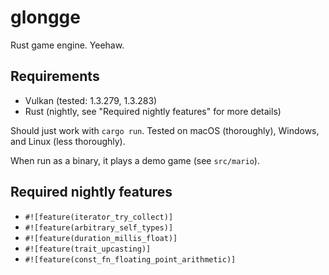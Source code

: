 # glongge
Rust game engine. Yeehaw.

## Requirements
- Vulkan (tested: 1.3.279, 1.3.283)
- Rust (nightly, see "Required nightly features" for more details)

Should just work with `cargo run`. Tested on macOS (thoroughly), Windows, and Linux (less thoroughly).

When run as a binary, it plays a demo game (see `src/mario`).

## Required nightly features
- `#![feature(iterator_try_collect)]`
- `#![feature(arbitrary_self_types)]`
- `#![feature(duration_millis_float)]`
- `#![feature(trait_upcasting)]`
- `#![feature(const_fn_floating_point_arithmetic)]`
